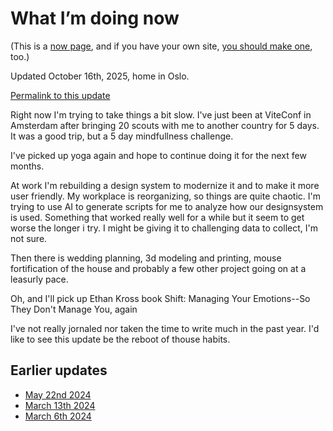 # What I’m doing now

(This is a [now page](https://nownownow.com/about), and if you have your own site, [you should make one](https://nownownow.com/about), too.)

<!--Keep-->

Updated October 16th, 2025, home in Oslo.

[Permalink to this update](/now/2025.10.16)

Right now I'm trying to take things a bit slow. I've just been at ViteConf in Amsterdam after bringing 20 scouts with me to another country for 5 days. It was a good trip, but a 5 day mindfullness challenge.

I've picked up yoga again and hope to continue doing it for the next few months.

At work I'm rebuilding a design system to modernize it and to make it more user friendly. My workplace is reorganizing, so things are quite chaotic. I'm trying to use AI to generate scripts for me to analyze how our designsystem is used. Something that worked really well for a while but it seem to get worse the longer i try. I might be giving it to challenging data to collect, I'm not sure.

Then there is wedding planning, 3d modeling and printing, mouse fortification of the house and probably a few other project going on at a leasurly pace.

Oh, and I'll pick up Ethan Kross book Shift: Managing Your Emotions--So They Don't Manage You, again

I've not really jornaled nor taken the time to write much in the past year. I'd like to see this update be the reboot of thouse habits.

<!-- Keep -->

## Earlier updates

- [May 22nd 2024](/now/2024.05.22)
- [March 13th 2024](/now/2024.03.13)
- [March 6th 2024](/now/2024.03.06)
